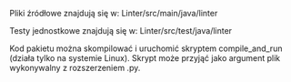 Pliki źródłowe znajdują się w:
Linter/src/main/java/linter

Testy jednostkowe znajdują się w:
Linter/src/test/java/linter

Kod pakietu można skompilować i uruchomić skryptem compile_and_run (działa tylko na systemie Linux).
Skrypt może przyjąć jako argument plik wykonywalny z rozszerzeniem .py.

